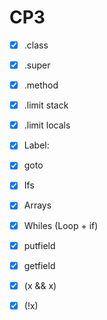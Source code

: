 # CP3

- [x] .class
- [x] .super
- [x] .method
- [x] .limit stack
- [x] .limit locals
  
- [x] Label:
- [x] goto
- [x] Ifs
- [x] Arrays
- [x] Whiles (Loop + if)
- [x] putfield
- [x] getfield
- [x] (x && x)
- [x] (!x)
